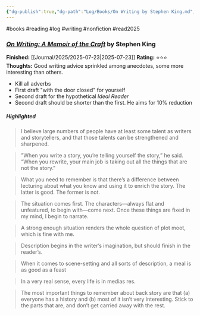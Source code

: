 ```yaml
---
{"dg-publish":true,"dg-path":"Log/Books/On Writing by Stephen King.md","permalink":"/log/books/on-writing-by-stephen-king/","noteIcon":"1"}
---
```


#books #reading #log #writing #nonfiction #read2025
### [*On Writing: A Memoir of the Craft*](https://library.brads.house/index.php?page=13&id=841#cover) by Stephen King
**Finished:** [[Journal/2025/2025-07-23\|2025-07-23]]
**Rating:** ⭐⭐⭐ 
**Thoughts:** Good writing advice sprinkled among anecdotes, some more interesting than others.

* Kill all adverbs
* First draft "with the door closed" for yourself
* Second draft for the hypothetical *Ideal Reader*
* Second draft should be shorter than the first. He aims for 10% reduction
##### Highlighted 
> I believe large numbers of people have at least some talent as writers and storytellers, and that those talents can be strengthened and sharpened.

> "When you write a story, you’re telling yourself the story,” he said. “When you rewrite, your main job is taking out all the things that are not the story."

> What you need to remember is that there’s a difference between lecturing about what you know and using it to enrich the story. The latter is good. The former is not.

> The situation comes first. The characters—always flat and unfeatured, to begin with—come next. Once these things are fixed in my mind, I begin to narrate.

> A strong enough situation renders the whole question of plot moot, which is fine with me.

> Description begins in the writer’s imagination, but should finish in the reader’s.

> When it comes to scene-setting and all sorts of description, a meal is as good as a feast

> In a very real sense, every life is in medias res.

> The most important things to remember about back story are that (a) everyone has a history and (b) most of it isn’t very interesting. Stick to the parts that are, and don’t get carried away with the rest.